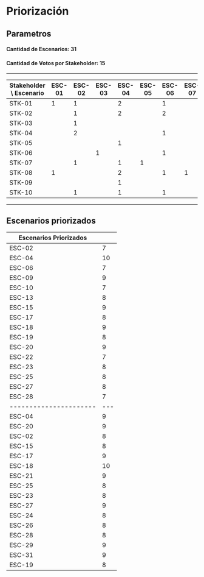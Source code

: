 # Priorización

## Parametros

#### Cantidad de Escenarios: 31

#### Cantidad de Votos por Stakeholder: 15

---

| Stakeholder \\ Escenario | ESC-01 | ESC-02 | ESC-03 | ESC-04 | ESC-05 | ESC-06 | ESC-07 | ESC-08 | ESC-09 | ESC-10 | ESC-11 | ESC-12 | ESC-13 | ESC-14 | ESC-15 | ESC-16 | ESC-17 | ESC-18 | ESC-19 | ESC-20 | ESC-21 | ESC-22 | ESC-23 | ESC-24 | ESC-25 | ESC-26 | ESC-27 | ESC-28 | ESC-29 | ESC-30 | ESC-31 |
| ------------------------ | ------ | ------ | ------ | ------ | ------ | ------ | ------ | ------ | ------ | ------ | ------ | ------ | ------ | ------ | ------ | ------ | ------ | ------ | ------ | ------ | ------ | ------ | ------ | ------ | ------ | ------ | ------ | ------ | ------ | ------ | ------ |
| STK-01                   | 1      | 1      |        | 2      |        | 1      |        |        |        | 1      |        |        | 2      |        |        |        | 1      | 1      | 2      | 1      | 2      |        |        |        |        |        |        |        |        |        |        |
| STK-02                   |        | 1      |        | 2      |        | 2      |        | 1      | 1      |        | 1      |        | 1      |        | 1      |        |        |        | 1      | 1      |        | 1      |        |        |        |        | 2      |        |        |        |        |
| STK-03                   |        | 1      |        |        |        |        |        |        |        | 1      |        |        |        |        | 2      |        | 2      | 2      |        |        | 2      |        | 1      |        |        |        | 2      | 1      |        |        | 1      |
| STK-04                   |        | 2      |        |        |        | 1      |        |        | 2      | 1      |        |        | 1      |        | 2      |        |        |        | 1      | 1      |        |        | 2      |        | 1      |        |        |        | 1      |        |        |
| STK-05                   |        |        |        | 1      |        |        |        |        | 1      |        |        | 1      |        | 1      | 1      |        |        | 2      |        | 1      | 1      | 2      |        |        | 1      |        | 1      | 2      |        |        |        |
| STK-06                   |        |        | 1      |        |        | 1      |        |        | 2      | 1      |        |        | 1      |        |        |        | 1      |        | 1      | 1      | 1      |        | 2      |        | 2      |        |        | 1      |        |        |        |
| STK-07                   |        | 1      |        | 1      | 1      |        |        |        | 2      |        |        |        |        |        | 2      |        | 2      | 1      |        | 1      | 1      |        |        |        | 1      |        | 1      | 1      |        |        |        |
| STK-08                   | 1      |        |        | 2      |        | 1      | 1      |        |        |        |        | 1      | 2      |        |        |        |        |        | 1      | 1      |        | 2      | 1      |        | 1      |        | 1      |        |        |        |        |
| STK-09                   |        |        |        | 1      |        |        |        |        |        | 1      |        |        | 1      |        | 1      |        | 1      | 2      |        | 1      |        | 1      | 2      |        | 1      |        | 1      | 1      |        | 1      |        |
| STK-10                   |        | 1      |        | 1      |        | 1      |        |        | 1      | 2      |        |        |        |        |        |        | 1      | 1      | 2      | 1      | 1      | 1      |        |        | 1      |        |        | 1      |        |        |        |

---

## Escenarios priorizados

| Escenarios Priorizados |     |
| ---------------------- | --- |
| ESC-02                 | 7   |
| ESC-04                 | 10  |
| ESC-06                 | 7   |
| ESC-09                 | 9   |
| ESC-10                 | 7   |
| ESC-13                 | 8   |
| ESC-15                 | 9   |
| ESC-17                 | 8   |
| ESC-18                 | 9   |
| ESC-19                 | 8   |
| ESC-20                 | 9   |
| ESC-22                 | 7   |
| ESC-23                 | 8   |
| ESC-25                 | 8   |
| ESC-27                 | 8   |
| ESC-28                 | 7   |
| ---------------------- | --- |
| ESC-04                 | 9   |
| ESC-20                 | 9   |
| ESC-02                 | 8   |
| ESC-15                 | 8   |
| ESC-17                 | 9   |
| ESC-18                 | 10  |
| ESC-21                 | 9   |
| ESC-25                 | 8   |
| ESC-23                 | 8   |
| ESC-27                 | 9   |
| ESC-24                 | 8   |
| ESC-26                 | 8   |
| ESC-28                 | 8   |
| ESC-29                 | 9   |
| ESC-31                 | 9   |
| ESC-19                 | 8   |
